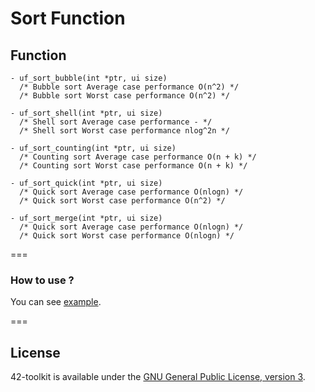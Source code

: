 Sort Function
==========

## Function

	- uf_sort_bubble(int *ptr, ui size)
	  /* Bubble sort Average case performance O(n^2) */
	  /* Bubble sort Worst case performance O(n^2) */

	- uf_sort_shell(int *ptr, ui size)
	  /* Shell sort Average case performance - */
	  /* Shell sort Worst case performance nlog^2n */

	- uf_sort_counting(int *ptr, ui size)
	  /* Counting sort Average case performance O(n + k) */
	  /* Counting sort Worst case performance O(n + k) */

	- uf_sort_quick(int *ptr, ui size)
	  /* Quick sort Average case performance O(nlogn) */
	  /* Quick sort Worst case performance O(n^2) */

	- uf_sort_merge(int *ptr, ui size)
	  /* Quick sort Average case performance O(nlogn) */
	  /* Quick sort Worst case performance O(nlogn) */

===
### How to use ?

You can see [example](https://github.com/QuentinPerez/42-toolkit/tree/master/examples/libc/f_sort).

===
## License

42-toolkit is available under the [GNU General Public License, version 3](LICENSE).
